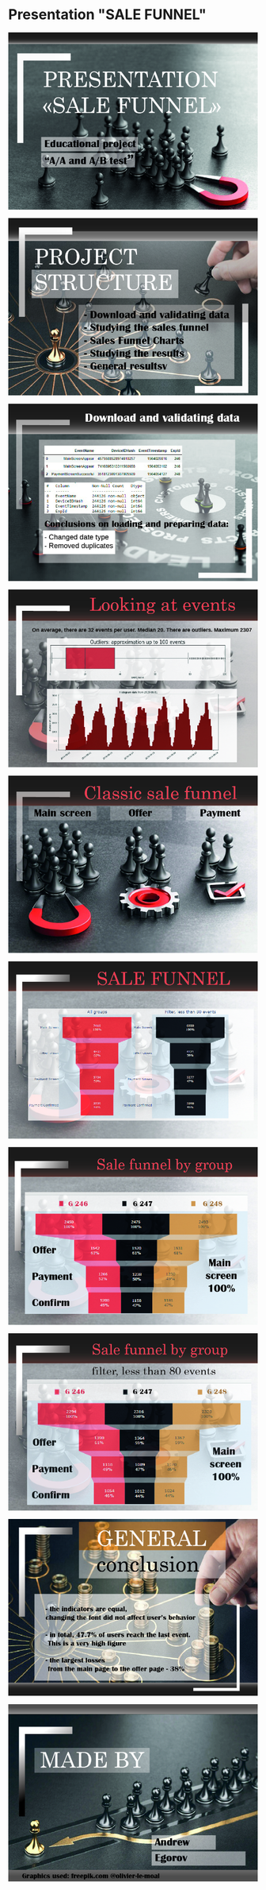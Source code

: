 # Presentation "SALE FUNNEL"
 [![Presentation_01](https://github.com/aegorovspb/yandex_data_analyst_projects_eng/blob/main/08_aab_test_presentation/presentation%20sale%20funnel_01.jpg)](https://github.com/aegorovspb/)

 [![Presentation_02](https://github.com/aegorovspb/yandex_data_analyst_projects_eng/blob/main/08_aab_test_presentation/presentation%20sale%20funnel_02.jpg)](https://github.com/aegorovspb/)

 [![Presentation_03](https://github.com/aegorovspb/yandex_data_analyst_projects_eng/blob/main/08_aab_test_presentation/presentation%20sale%20funnel_03.jpg)](https://github.com/aegorovspb/)

  [![Presentation_04](https://github.com/aegorovspb/yandex_data_analyst_projects_eng/blob/main/08_aab_test_presentation/presentation%20sale%20funnel_04.jpg)](https://github.com/aegorovspb/)

   [![Presentation_05](https://github.com/aegorovspb/yandex_data_analyst_projects_eng/blob/main/08_aab_test_presentation/presentation%20sale%20funnel_05.jpg)](https://github.com/aegorovspb/)

   [![Presentation_06](https://github.com/aegorovspb/yandex_data_analyst_projects_eng/blob/main/08_aab_test_presentation/presentation%20sale%20funnel_06.jpg)](https://github.com/aegorovspb/)

   [![Presentation_07](https://github.com/aegorovspb/yandex_data_analyst_projects_eng/blob/main/08_aab_test_presentation/presentation%20sale%20funnel_07.jpg)](https://github.com/aegorovspb/)

   [![Presentation_08](https://github.com/aegorovspb/yandex_data_analyst_projects_eng/blob/main/08_aab_test_presentation/presentation%20sale%20funnel_08.jpg)](https://github.com/aegorovspb/)


   [![Presentation_09](https://github.com/aegorovspb/yandex_data_analyst_projects_eng/blob/main/08_aab_test_presentation/presentation%20sale%20funnel_09.jpg)](https://github.com/aegorovspb/)


   [![Presentation_10](https://github.com/aegorovspb/yandex_data_analyst_projects_eng/blob/main/08_aab_test_presentation/presentation%20sale%20funnel_10.jpg)](https://github.com/aegorovspb/)
